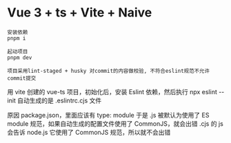 # Vue 3 + ts + Vite + Naive

````
安装依赖
pnpm i

起动项目
pnpm dev 

项目采用lint-staged + husky 对commit的内容做校验, 不符合eslint规范不允许commit提交
````

用 vite 创建的 vue-ts 项目，初始化后，安装 Eslint 依赖，然后执行
npx eslint --init
自动生成的是 .eslintrc.cjs 文件

原因
package.json，里面应该有 type: module
于是 .js 被默认为使用了 ES module 规范，如果自动生成的配置文件使用了 CommonJS，就会出错 .cjs 的 js 会告诉 node.js 它使用了 CommonJS 规范，所以就不会出错
